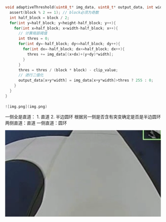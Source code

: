 ~~~C
void adaptiveThreshold(uint8_t* img_data, uint8_t* output_data, int width, int height, int block, uint8_t clip_value){
  assert(block % 2 == 1); // block必须为奇数
  int half_block = block / 2;
  for(int y=half_block; y<height-half_block; y++){
    for(int x=half_block; x<width-half_block; x++){
      // 计算局部阈值
      int thres = 0;
      for(int dy=-half_block; dy<=half_block; dy++){
        for(int dx=-half_block; dx<=half_block; dx++){
          thres += img_data[(x+dx)+(y+dy)*width];
        }
      }
      thres = thres / (block * block) - clip_value;
      // 进行二值化
      output_data[x+y*width] = img_data[x+y*width]>thres ? 255 : 0;
    }
  }
}

![img.png](img.png)
~~~

一侧全是直道：
    1. 直道
    2. 半边圆环
    根据另一侧是否含有突变确定是否是半边圆环
        两侧直道：直道
        一侧直道：圆环



![img.png](img.png)